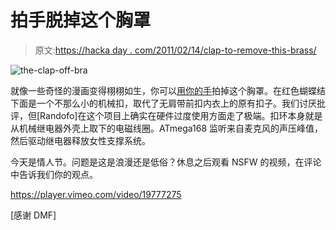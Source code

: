 # 拍手脱掉这个胸罩

> 原文:[https://hacka day . com/2011/02/14/clap-to-remove-this-brass/](https://hackaday.com/2011/02/14/clap-to-remove-this-brassiere/)

![](../Images/67f272b0f660a80492f48d01ab32e6fe.png "the-clap-off-bra")

就像一些奇怪的漫画变得栩栩如生，你可以[用你的手](http://www.instructables.com/id/Clap-Off-Bra)拍掉这个胸罩。在红色蝴蝶结下面是一个不那么小的机械扣，取代了无肩带前扣内衣上的原有扣子。我们讨厌批评，但[Randofo]在这个项目上确实在硬件过度使用方面走了极端。扣环本身就是从机械继电器外壳上取下的电磁线圈。ATmega168 监听来自麦克风的声压峰值，然后驱动继电器释放女性支撑系统。

今天是情人节。问题是这是浪漫还是低俗？休息之后观看 NSFW 的视频，在评论中告诉我们你的观点。

<https://player.vimeo.com/video/19777275>

</div> <p>[感谢 DMF]</p> </body> </html>